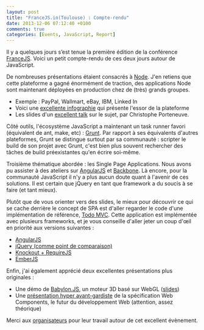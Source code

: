 ```yaml
---
layout: post
title: "FranceJS.in(Toulouse) : Compte-rendu"
date: 2013-12-06 07:12:40 +0100
comments: true
categories: [Events, JavaScript, Report]
---
```


Il y a quelques jours s’est tenue la première édition de la conférence [FranceJS](http://francejs.org/conf2013.html). Voici un petit compte-rendu de ces deux jours autour de JavaScript.

<!-- more -->

De nombreuses présentations étaient consacrés à [Node](http://nodejs.org/). J'en retiens que cette plateforme a gagné énormément de traction, des applications Node sont maintenant déployées en production chez de (très) grands groupes.

* Exemple : PayPal, Wallmart, eBay, IBM, Linked In
* Voici une [excellente infographie](https://strongloop.com/wp-content/uploads/2015/02/final-node-infographic-3-18-15v1.pdf) qui présente l'essor de la plateforme
* Les slides d'un [excellent talk](http://delicious-insights.com/francejs-node/) sur le sujet, par Christophe Porteneuve.

Côté outils, l'écosystème JavaScript a maintenant un task runner favori (équivalent de ant, make, etc) : [Grunt](http://gruntjs.com/). Par rapport à ses équivalents d'autres plateformes, Grunt se distingue surtout par sa communauté : scripter le build de son projet avec Grunt, c'est bien plus souvent rechercher des tâches de build préexistantes qu'en écrire soi-même.

Troisième thématique abordée : les Single Page Applications. Nous avons pu assister à des ateliers sur [AngularJS](http://angularjs.org/) et [Backbone](http://backbonejs.org/). Là encore, pour la communauté JavaScript il n'y a plus aucun doute quant à l'avenir de ces solutions. Il est certain que jQuery en tant que framework a du soucis à se faire (et tant mieux).

Plutôt que de vous orienter vers des slides, le mieux pour découvrir ce qui se cache derrière le concept de SPA est d'aller regarder le code d'une implémentation de référence, [Todo MVC](http://todomvc.com/). Cette application est implémentée avec plusieurs frameworks, et je vous conseille d'aller jeter un coup d'œil en priorité aux versions suivantes :

* [AngularJS](https://github.com/tastejs/todomvc/tree/master/examples/angularjs)
* [jQuery (comme point de comparaison)](https://github.com/tastejs/todomvc/tree/master/examples/jquery)
* [Knockout + RequireJS](https://github.com/tastejs/todomvc/tree/master/examples/knockoutjs_require)
* [EmberJS](https://github.com/tastejs/todomvc/tree/master/examples/emberjs)

Enfin, j'ai également apprécié deux excellentes présentations plus originales :

* Une démo de [Babylon.JS](http://www.babylonjs.com/), un moteur 3D basé sur WebGL ([slides](http://fr.slideshare.net/davrous/raliser-un-jeu-cross-plateformes-avec-webgl-et-babylonjs))
* Une [présentation hyper avant-gardiste](http://ljouanneau.com/standards/francejs2013/webcomponents.pdf) de la spécification Web Components, le futur du développement Web (attention, assez théorique)

Merci aux [organisateurs](http://francejs.org/why.html) pour leur travail autour de cet excellent évènement.

